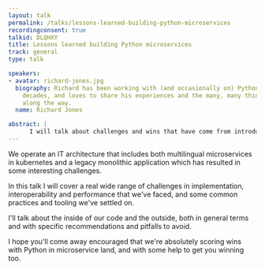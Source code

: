 ```yaml
---
layout: talk
permalink: /talks/lessons-learned-building-python-microservices
recordingconsent: true
talkid: DLQHXY
title: Lessons learned building Python microservices
track: general
type: talk

speakers:
- avatar: richard-jones.jpg
  biography: Richard has been working with (and occasionally on) Python for over two
    decades, and loves to share his experiences and the many, many things he's learned
    along the way.
  name: Richard Jones

abstract: | 
      I will talk about challenges and wins that have come from introducing Python into a multilingual microservices kubernetes architecture with lots of legacy.
---
```


We operate an IT architecture that includes both multilingual microservices in kubernetes and a legacy monolithic application which has resulted in some interesting challenges.

In this talk I will cover a real wide range of challenges in implementation, interoperability and performance that we've faced, and some common practices and tooling we've settled on.

I'll talk about the inside of our code and the outside, both in general terms and with specific recommendations and pitfalls to avoid.

I hope you'll come away encouraged that we're absolutely scoring wins with Python in microservice land, and with some help to get you winning too.
